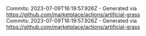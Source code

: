 Commits: 2023-07-09T16:19:57.926Z - Generated via https://github.com/marketplace/actions/artificial-grass
<br>
Commits: 2023-07-09T16:19:57.926Z - Generated via https://github.com/marketplace/actions/artificial-grass
<br>

